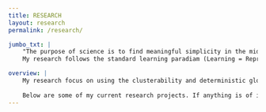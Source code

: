 ```yaml
---
title: RESEARCH
layout: research
permalink: /research/

jumbo_txt: |
    "The purpose of science is to find meaningful simplicity in the midst of disorderly complexity" --- [Herbert Simon](https://www.cmu.edu/simon/what-is-simon/herbert-a-simon.html).
    My research follows the standard learning paradiam (Learning = Representation + Optimization + Evaluation) to design **Trustworthy ML** tools for a wide range of high stake applications.

overview: |
    My research focus on using the clusterability and deterministic global optimization tools to address challenges when building scalable trustworthy machine learning systems. In collaboration with industrial and academical partners, I am also involved in several practical projects that span in different domains, including neural network modularity, federated learning, biomass and biorefinery processes, neural decoding of the brain, water resource, management of batter systems, and business decision-making.
    
    Below are some of my current research projects. If anything is of interest to you, feel free to [contact me](#contact-me)!
---
```


